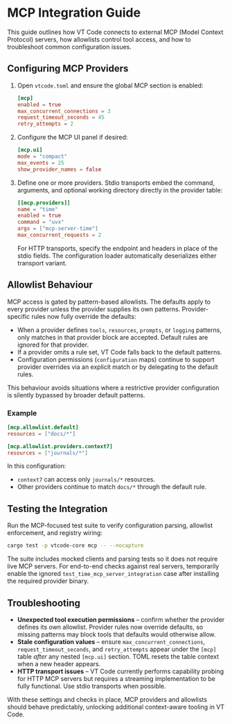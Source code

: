 # MCP Integration Guide

This guide outlines how VT Code connects to external MCP (Model Context Protocol) servers, how
allowlists control tool access, and how to troubleshoot common configuration issues.

## Configuring MCP Providers

1. Open `vtcode.toml` and ensure the global MCP section is enabled:

   ```toml
   [mcp]
   enabled = true
   max_concurrent_connections = 3
   request_timeout_seconds = 45
   retry_attempts = 2
   ```

2. Configure the MCP UI panel if desired:

   ```toml
   [mcp.ui]
   mode = "compact"
   max_events = 25
   show_provider_names = false
   ```

3. Define one or more providers. Stdio transports embed the command, arguments, and optional
   working directory directly in the provider table:

   ```toml
   [[mcp.providers]]
   name = "time"
   enabled = true
   command = "uvx"
   args = ["mcp-server-time"]
   max_concurrent_requests = 2
   ```

   For HTTP transports, specify the endpoint and headers in place of the stdio fields. The
   configuration loader automatically deserializes either transport variant.

## Allowlist Behaviour

MCP access is gated by pattern-based allowlists. The defaults apply to every provider unless the
provider supplies its own patterns. Provider-specific rules now fully override the defaults:

- When a provider defines `tools`, `resources`, `prompts`, or `logging` patterns, only matches in
  that provider block are accepted. Default rules are ignored for that provider.
- If a provider omits a rule set, VT Code falls back to the default patterns.
- Configuration permissions (`configuration` maps) continue to support provider overrides via an
  explicit match or by delegating to the default rules.

This behaviour avoids situations where a restrictive provider configuration is silently bypassed by
broader default patterns.

### Example

```toml
[mcp.allowlist.default]
resources = ["docs/*"]

[mcp.allowlist.providers.context7]
resources = ["journals/*"]
```

In this configuration:

- `context7` can access only `journals/*` resources.
- Other providers continue to match `docs/*` through the default rule.

## Testing the Integration

Run the MCP-focused test suite to verify configuration parsing, allowlist enforcement, and registry
wiring:

```bash
cargo test -p vtcode-core mcp -- --nocapture
```

The suite includes mocked clients and parsing tests so it does not require live MCP servers. For
end-to-end checks against real servers, temporarily enable the ignored `test_time_mcp_server_integration`
case after installing the required provider binary.

## Troubleshooting

- **Unexpected tool execution permissions** – confirm whether the provider defines its own
  allowlist. Provider rules now override defaults, so missing patterns may block tools that defaults
  would otherwise allow.
- **Stale configuration values** – ensure `max_concurrent_connections`, `request_timeout_seconds`,
  and `retry_attempts` appear under the `[mcp]` table *after* any nested `[mcp.ui]` section. TOML
  resets the table context when a new header appears.
- **HTTP transport issues** – VT Code currently performs capability probing for HTTP MCP servers but
  requires a streaming implementation to be fully functional. Use stdio transports when possible.

With these settings and checks in place, MCP providers and allowlists should behave predictably,
unlocking additional context-aware tooling in VT Code.
